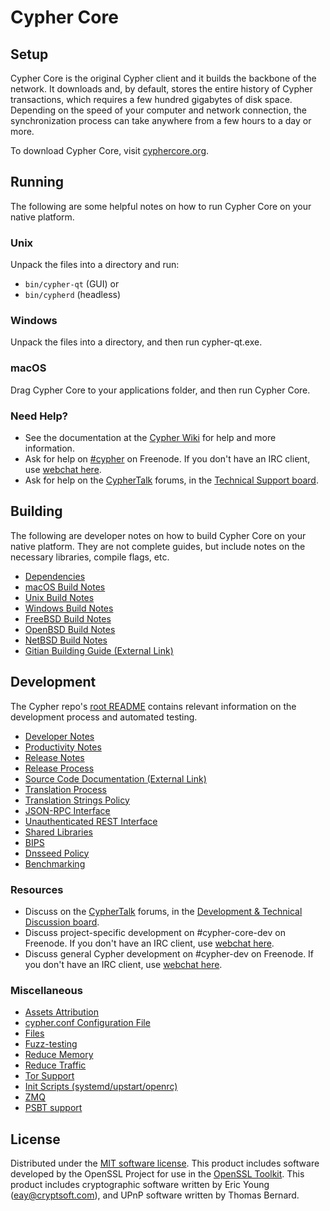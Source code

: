 Cypher Core
=============

Setup
---------------------
Cypher Core is the original Cypher client and it builds the backbone of the network. It downloads and, by default, stores the entire history of Cypher transactions, which requires a few hundred gigabytes of disk space. Depending on the speed of your computer and network connection, the synchronization process can take anywhere from a few hours to a day or more.

To download Cypher Core, visit [cyphercore.org](https://cyphercore.org/en/download/).

Running
---------------------
The following are some helpful notes on how to run Cypher Core on your native platform.

### Unix

Unpack the files into a directory and run:

- `bin/cypher-qt` (GUI) or
- `bin/cypherd` (headless)

### Windows

Unpack the files into a directory, and then run cypher-qt.exe.

### macOS

Drag Cypher Core to your applications folder, and then run Cypher Core.

### Need Help?

* See the documentation at the [Cypher Wiki](https://en.cypher.it/wiki/Main_Page)
for help and more information.
* Ask for help on [#cypher](http://webchat.freenode.net?channels=cypher) on Freenode. If you don't have an IRC client, use [webchat here](http://webchat.freenode.net?channels=cypher).
* Ask for help on the [CypherTalk](https://cyphertalk.org/) forums, in the [Technical Support board](https://cyphertalk.org/index.php?board=4.0).

Building
---------------------
The following are developer notes on how to build Cypher Core on your native platform. They are not complete guides, but include notes on the necessary libraries, compile flags, etc.

- [Dependencies](dependencies.md)
- [macOS Build Notes](build-osx.md)
- [Unix Build Notes](build-unix.md)
- [Windows Build Notes](build-windows.md)
- [FreeBSD Build Notes](build-freebsd.md)
- [OpenBSD Build Notes](build-openbsd.md)
- [NetBSD Build Notes](build-netbsd.md)
- [Gitian Building Guide (External Link)](https://github.com/cypher-core/docs/blob/master/gitian-building.md)

Development
---------------------
The Cypher repo's [root README](/README.md) contains relevant information on the development process and automated testing.

- [Developer Notes](developer-notes.md)
- [Productivity Notes](productivity.md)
- [Release Notes](release-notes.md)
- [Release Process](release-process.md)
- [Source Code Documentation (External Link)](https://dev.visucore.com/cypher/doxygen/)
- [Translation Process](translation_process.md)
- [Translation Strings Policy](translation_strings_policy.md)
- [JSON-RPC Interface](JSON-RPC-interface.md)
- [Unauthenticated REST Interface](REST-interface.md)
- [Shared Libraries](shared-libraries.md)
- [BIPS](bips.md)
- [Dnsseed Policy](dnsseed-policy.md)
- [Benchmarking](benchmarking.md)

### Resources
* Discuss on the [CypherTalk](https://cyphertalk.org/) forums, in the [Development & Technical Discussion board](https://cyphertalk.org/index.php?board=6.0).
* Discuss project-specific development on #cypher-core-dev on Freenode. If you don't have an IRC client, use [webchat here](http://webchat.freenode.net/?channels=cypher-core-dev).
* Discuss general Cypher development on #cypher-dev on Freenode. If you don't have an IRC client, use [webchat here](http://webchat.freenode.net/?channels=cypher-dev).

### Miscellaneous
- [Assets Attribution](assets-attribution.md)
- [cypher.conf Configuration File](cypher-conf.md)
- [Files](files.md)
- [Fuzz-testing](fuzzing.md)
- [Reduce Memory](reduce-memory.md)
- [Reduce Traffic](reduce-traffic.md)
- [Tor Support](tor.md)
- [Init Scripts (systemd/upstart/openrc)](init.md)
- [ZMQ](zmq.md)
- [PSBT support](psbt.md)

License
---------------------
Distributed under the [MIT software license](/COPYING).
This product includes software developed by the OpenSSL Project for use in the [OpenSSL Toolkit](https://www.openssl.org/). This product includes
cryptographic software written by Eric Young ([eay@cryptsoft.com](mailto:eay@cryptsoft.com)), and UPnP software written by Thomas Bernard.
